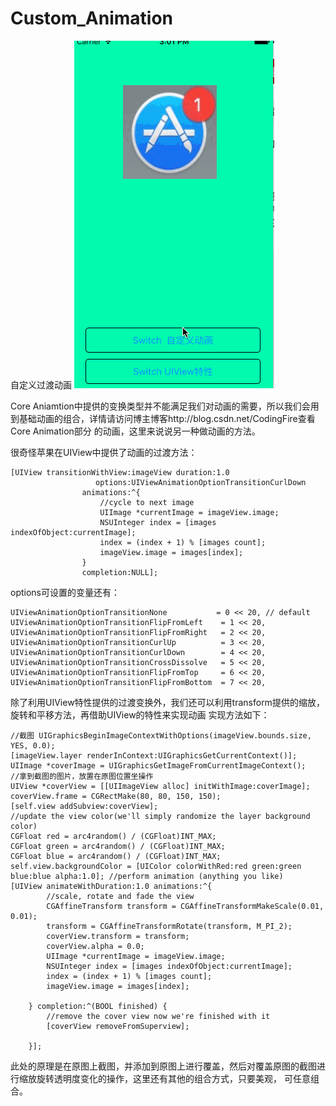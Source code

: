 # Custom_Animation
自定义过渡动画
![image](https://github.com/codeliu6572/Custom_Animation/blob/master/自定义过渡动画/1.gif)

Core Aniamtion中提供的变换类型并不能满足我们对动画的需要，所以我们会用到基础动画的组合，详情请访问博主博客http://blog.csdn.net/CodingFire查看Core Animation部分
的动画，这里来说说另一种做动画的方法。

很奇怪苹果在UIView中提供了动画的过渡方法：

    [UIView transitionWithView:imageView duration:1.0
                       options:UIViewAnimationOptionTransitionCurlDown
                    animations:^{
                        //cycle to next image
                        UIImage *currentImage = imageView.image;
                        NSUInteger index = [images indexOfObject:currentImage];
                        index = (index + 1) % [images count];
                        imageView.image = images[index];
                    }
                    completion:NULL];
options可设置的变量还有：

    UIViewAnimationOptionTransitionNone           = 0 << 20, // default
    UIViewAnimationOptionTransitionFlipFromLeft    = 1 << 20,
    UIViewAnimationOptionTransitionFlipFromRight   = 2 << 20,
    UIViewAnimationOptionTransitionCurlUp          = 3 << 20,
    UIViewAnimationOptionTransitionCurlDown        = 4 << 20,
    UIViewAnimationOptionTransitionCrossDissolve   = 5 << 20,
    UIViewAnimationOptionTransitionFlipFromTop     = 6 << 20,
    UIViewAnimationOptionTransitionFlipFromBottom  = 7 << 20,
    
除了利用UIView特性提供的过渡变换外，我们还可以利用transform提供的缩放，旋转和平移方法，再借助UIView的特性来实现动画
实现方法如下：

    //截图 UIGraphicsBeginImageContextWithOptions(imageView.bounds.size, YES, 0.0);
    [imageView.layer renderInContext:UIGraphicsGetCurrentContext()];
    UIImage *coverImage = UIGraphicsGetImageFromCurrentImageContext();
    //拿到截图的图片，放置在原图位置坐操作
    UIView *coverView = [[UIImageView alloc] initWithImage:coverImage];
    coverView.frame = CGRectMake(80, 80, 150, 150);
    [self.view addSubview:coverView];
    //update the view color(we'll simply randomize the layer background color)
    CGFloat red = arc4random() / (CGFloat)INT_MAX;
    CGFloat green = arc4random() / (CGFloat)INT_MAX;
    CGFloat blue = arc4random() / (CGFloat)INT_MAX;
    self.view.backgroundColor = [UIColor colorWithRed:red green:green blue:blue alpha:1.0]; //perform animation (anything you like)
    [UIView animateWithDuration:1.0 animations:^{
            //scale, rotate and fade the view
            CGAffineTransform transform = CGAffineTransformMakeScale(0.01, 0.01);
            transform = CGAffineTransformRotate(transform, M_PI_2);
            coverView.transform = transform;
            coverView.alpha = 0.0;
            UIImage *currentImage = imageView.image;
            NSUInteger index = [images indexOfObject:currentImage];
            index = (index + 1) % [images count];
            imageView.image = images[index];
    
        } completion:^(BOOL finished) {
            //remove the cover view now we're finished with it
            [coverView removeFromSuperview];
    
        }];
        
此处的原理是在原图上截图，并添加到原图上进行覆盖，然后对覆盖原图的截图进行缩放旋转透明度变化的操作，这里还有其他的组合方式，只要美观，
可任意组合。








